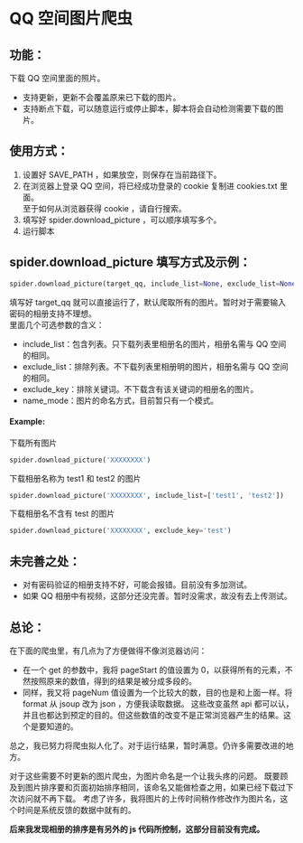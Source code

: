 # QQ 空间图片爬虫
## 功能：
下载 QQ 空间里面的照片。  
* 支持更新，更新不会覆盖原来已下载的图片。
* 支持断点下载，可以随意运行或停止脚本，脚本将会自动检测需要下载的图片。
## 使用方式：
1. 设置好 SAVE_PATH ，如果放空，则保存在当前路径下。 
2. 在浏览器上登录 QQ 空间，将已经成功登录的 cookie 复制进 cookies.txt 里面。  
至于如何从浏览器获得 cookie ，请自行搜索。
3. 填写好 spider.download_picture ，可以顺序填写多个。
4. 运行脚本

## spider.download_picture 填写方式及示例：
```python
spider.download_picture(target_qq, include_list=None, exclude_list=None, exclude_key=None, name_mode=1)
```
填写好 target_qq 就可以直接运行了，默认爬取所有的图片。暂时对于需要输入密码的相册支持不理想。  
里面几个可选参数的含义：  
* include_list：包含列表。只下载列表里相册名的图片，相册名需与 QQ 空间的相同。  
* exclude_list：排除列表。不下载列表里相册明的图片，相册名需与 QQ 空间的相同。  
* exclude_key：排除关键词。不下载含有该关键词的相册名的图片。  
* name_mode：图片的命名方式，目前暂只有一个模式。 
#### Example:
下载所有图片
```python
spider.download_picture('XXXXXXXX')
```
下载相册名称为 test1 和 test2 的图片
```python
spider.download_picture('XXXXXXXX', include_list=['test1', 'test2'])
```
下载相册名不含有 test 的图片
```python
spider.download_picture('XXXXXXXX', exclude_key='test')
```

## 未完善之处：
* 对有密码验证的相册支持不好，可能会报错。目前没有多加测试。
* 如果 QQ 相册中有视频，这部分还没完善。暂时没需求，故没有去上传测试。

## 总论：

在下面的爬虫里，有几点为了方便做得不像浏览器访问：
* 在一个 get 的参数中，我将 pageStart 的值设置为 0，以获得所有的元素，不然按照原来的数值，得到的结果是被分成多段的。
* 同样，我又将 pageNum 值设置为一个比较大的数，目的也是和上面一样。将 format 从 jsoup 改为 json ，方便我读取数据。
这些改变虽然 api 都可以认，并且也都达到预定的目的。但这些数值的改变不是正常浏览器产生的结果。这个是要知道的。
 
总之，我已努力将爬虫拟人化了。对于运行结果，暂时满意。仍许多需要改进的地方。

对于这些需要不时更新的图片爬虫，为图片命名是一个让我头疼的问题。
既要顾及到图片排序要和页面初始排序相同，该命名又能做检查之用，如果已经下载过下次访问就不再下载。
考虑了许多，我将图片的上传时间稍作修改作为图片名，这个时间是系统反馈的数据中就有的。

**后来我发现相册的排序是有另外的 js 代码所控制，这部分目前没有完成。**
